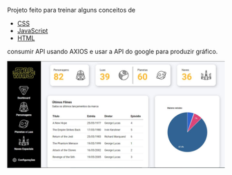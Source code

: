 Projeto feito para treinar alguns conceitos de 
- [CSS](https://developer.mozilla.org/pt-BR/docs/Web/CSS/)
- [JavaScript](https://developer.mozilla.org/pt-BR/docs/Web/JavaScript)
- [HTML](https://developer.mozilla.org/pt-BR/docs/Web/HTML/Element/html)



consumir API usando AXIOS e usar a API do google para produzir gráfico.

![print](https://github.com/AyrtonCosta/ProjetoStarWars/blob/main/assets/print.JPG)
